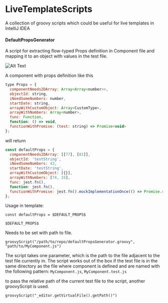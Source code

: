 # LiveTemplateScripts
A collection of groovy scripts which could be useful for live templates in IntelliJ IDEA

#### DefaultPropsGenerator

A script for extracting flow-typed Props definition in Component file and mapping it to an object with values in the test file.

![Alt Text](http://g.recordit.co/1jgt67Xq0S.gif)

A component with props definition like this
```js
type Props = {
  componentNeeds2DArray: Array<Array<number>>,
  objectId: string,
  iNeedSomeNumbers: number,
  startDate: string,
  arrayWithCustomObject: Array<CustomType>,
  arrayWithNumbers: Array<number>,
  func: Function,
  function: () => void,
  functionWithPromise: (test: string) => Promise<void>
};
```

will return 

```js 
const defaultProps = {
  componentNeeds2DArray: [[77], [81]],
  objectId: 'testString',
  iNeedSomeNumbers: 43,
  startDate: 'testString',
  arrayWithCustomObject: [{}],
  arrayWithNumbers: [74, 15],
  func: jest.fn(),
  function: jest.fn(),
  functionWithPromise: jest.fn().mockImplementationOnce(() => Promise.resolve())
};
```


Usage in template: 

```const defaultProps = $DEFAULT_PROPS$```

`$DEFAULT_PROPS$` 


Needs to be set with path to file.

`groovyScript("/path/to/repo/defaultPropsGenerator.groovy", "path/to/MyComponent.js")`

The script takes one parameter, which is the path to the file adjacent to the test file currently in. The script works out of the box if the test file is in the same directory as the file where component is defined
and are named with the following pattern: `MyComponent.js`, `MyComponent.test.js`

to pass the relative path of the current test file to the script, another groovyScript is used.

`groovyScript("_editor.getVirtualFile().getPath()")`

